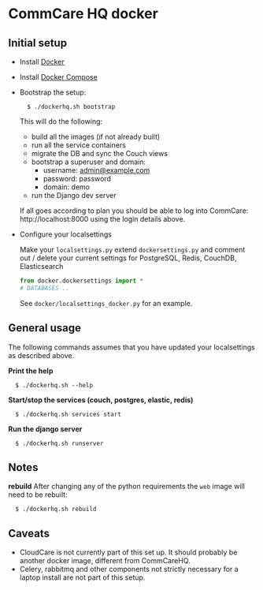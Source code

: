 CommCare HQ docker
==================

Initial setup
-------------
* Install [Docker](http://docs.docker.com/installation)
* Install [Docker Compose](https://docs.docker.com/compose/install/)
* Bootstrap the setup:

    ```
      $ ./dockerhq.sh bootstrap
    ```
    
    This will do the following:
    
    * build all the images (if not already built)
    * run all the service containers
    * migrate the DB and sync the Couch views
    * bootstrap a superuser and domain:
      * username: admin@example.com
      * password: password
      * domain: demo
    * run the Django dev server

    If all goes according to plan you should be able to log into CommCare: http://localhost:8000 using
    the login details above.

* Configure your localsettings

    Make your `localsettings.py` extend `dockersettings.py` and comment out / delete your current
    settings for PostgreSQL, Redis, CouchDB, Elasticsearch
    
    ```python
    from docker.dockersettings import *
    # DATABASES ..
    ```
    
    See `docker/localsettings_docker.py` for an example.

    
General usage
-------------
The following commands assumes that you have updated your localsettings as described above.

**Print the help**

```
  $ ./dockerhq.sh --help
```

**Start/stop the services (couch, postgres, elastic, redis)**
```
  $ ./dockerhq.sh services start
```

**Run the django server**

```
  $ ./dockerhq.sh runserver
```

Notes
-----
**rebuild**
After changing any of the python requirements the `web` image will need to be rebuilt:

```
  $ ./dockerhq.sh rebuild
```

Caveats
-------

* CloudCare is not currently part of this set up. It should probably be another docker image, different from CommCareHQ.
* Celery, rabbitmq and other components not strictly necessary for a laptop install are not part of this setup.


